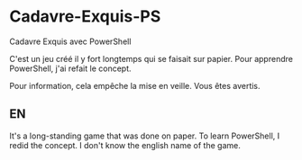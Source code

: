 # Cadavre-Exquis-PS
Cadavre Exquis avec PowerShell

C'est un jeu créé il y fort longtemps qui se faisait sur papier.
Pour apprendre PowerShell, j'ai refait le concept.

Pour information, cela empêche la mise en veille.
Vous êtes avertis.


## EN

It's a long-standing game that was done on paper.
To learn PowerShell, I redid the concept.
I don't know the english name of the game.

